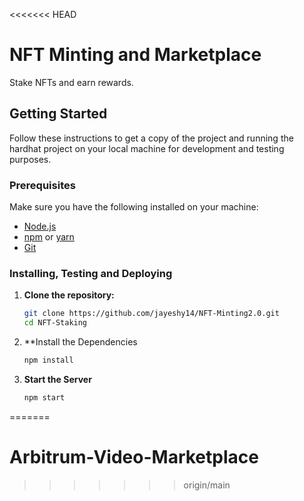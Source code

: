 <<<<<<< HEAD
# NFT Minting and Marketplace

Stake NFTs and earn rewards.


## Getting Started

Follow these instructions to get a copy of the project and running the hardhat project on your local machine for development and testing purposes.

### Prerequisites

Make sure you have the following installed on your machine:

- [Node.js](https://nodejs.org/)
- [npm](https://www.npmjs.com/) or [yarn](https://yarnpkg.com/)
- [Git](https://git-scm.com/)

### Installing, Testing and Deploying

1. **Clone the repository:**

   ```sh
   git clone https://github.com/jayeshy14/NFT-Minting2.0.git
   cd NFT-Staking

2. **Install the Dependencies
    ```sh
    npm install

3. **Start the Server**

   ```sh
   npm start 
=======
# Arbitrum-Video-Marketplace
>>>>>>> origin/main
